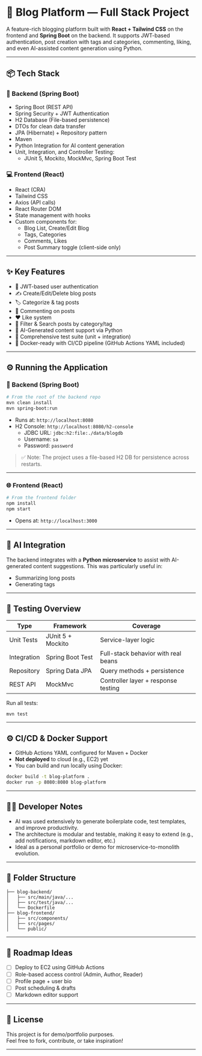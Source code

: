 # 📝 Blog Platform — Full Stack Project

A feature-rich blogging platform built with **React + Tailwind CSS** on the frontend and **Spring Boot** on the backend. It supports JWT-based authentication, post creation with tags and categories, commenting, liking, and even AI-assisted content generation using Python.

---

## 📦 Tech Stack

### 🚀 Backend (Spring Boot)
- Spring Boot (REST API)
- Spring Security + JWT Authentication
- H2 Database (File-based persistence)
- DTOs for clean data transfer
- JPA (Hibernate) + Repository pattern
- Maven
- Python Integration for AI content generation
- Unit, Integration, and Controller Testing:
  - JUnit 5, Mockito, MockMvc, Spring Boot Test

### 💻 Frontend (React)
- React (CRA)
- Tailwind CSS
- Axios (API calls)
- React Router DOM
- State management with hooks
- Custom components for:
  - Blog List, Create/Edit Blog
  - Tags, Categories
  - Comments, Likes
  - Post Summary toggle (client-side only)

---

## ✨ Key Features

- 🔐 JWT-based user authentication
- ✍️ Create/Edit/Delete blog posts
- 🏷️ Categorize & tag posts
- 💬 Commenting on posts
- ❤️ Like system
- 🔎 Filter & Search posts by category/tag
- 🧠 AI-Generated content support via Python
- 🧪 Comprehensive test suite (unit + integration)
- 🐳 Docker-ready with CI/CD pipeline (GitHub Actions YAML included)

---

## ⚙️ Running the Application

### 🧠 Backend (Spring Boot)

```bash
# From the root of the backend repo
mvn clean install
mvn spring-boot:run
```

- Runs at: `http://localhost:8080`
- H2 Console: `http://localhost:8080/h2-console`  
  - JDBC URL: `jdbc:h2:file:./data/blogdb`
  - Username: `sa`
  - Password: `password`

> ✅ Note: The project uses a file-based H2 DB for persistence across restarts.

---

### 🌐 Frontend (React)

```bash
# From the frontend folder
npm install
npm start
```

- Opens at: `http://localhost:3000`

---

## 🧠 AI Integration

The backend integrates with a **Python microservice** to assist with AI-generated content suggestions. This was particularly useful in:
- Summarizing long posts
- Generating tags

---

## 🧪 Testing Overview

| Type         | Framework          | Coverage                             |
|--------------|--------------------|--------------------------------------|
| Unit Tests   | JUnit 5 + Mockito  | Service-layer logic                  |
| Integration  | Spring Boot Test   | Full-stack behavior with real beans |
| Repository   | Spring Data JPA    | Query methods + persistence          |
| REST API     | MockMvc            | Controller layer + response testing |

Run all tests:

```bash
mvn test
```

---

## ⚙️ CI/CD & Docker Support

- GitHub Actions YAML configured for Maven + Docker
- **Not deployed** to cloud (e.g., EC2) yet
- You can build and run locally using Docker:

```bash
docker build -t blog-platform .
docker run -p 8080:8080 blog-platform
```

---

## 👨‍💻 Developer Notes

- AI was used extensively to generate boilerplate code, test templates, and improve productivity.
- The architecture is modular and testable, making it easy to extend (e.g., add notifications, markdown editor, etc.)
- Ideal as a personal portfolio or demo for microservice-to-monolith evolution.

---

## 📁 Folder Structure

```
├── blog-backend/
│   ├── src/main/java/...
│   ├── src/test/java/...
│   └── Dockerfile
├── blog-frontend/
│   ├── src/components/
│   ├── src/pages/
│   └── public/
```

---

## 🧭 Roadmap Ideas
- [ ] Deploy to EC2 using GitHub Actions
- [ ] Role-based access control (Admin, Author, Reader)
- [ ] Profile page + user bio
- [ ] Post scheduling & drafts
- [ ] Markdown editor support

---

## 📜 License

This project is for demo/portfolio purposes.  
Feel free to fork, contribute, or take inspiration!

---


